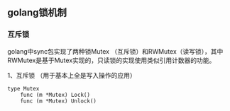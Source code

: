 ## golang锁机制
### 互斥锁
golang中sync包实现了两种锁Mutex （互斥锁）和RWMutex（读写锁），其中RWMutex是基于Mutex实现的，只读锁的实现使用类似引用计数器的功能。

1、互斥锁 （用于基本上全是写入操作的应用）
```
type Mutex
    func (m *Mutex) Lock()
    func (m *Mutex) Unlock()
```

